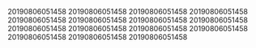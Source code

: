 20190806051458
20190806051458
20190806051458
20190806051458
20190806051458
20190806051458
20190806051458
20190806051458
20190806051458
20190806051458
20190806051458
20190806051458
20190806051458
20190806051458
20190806051458
